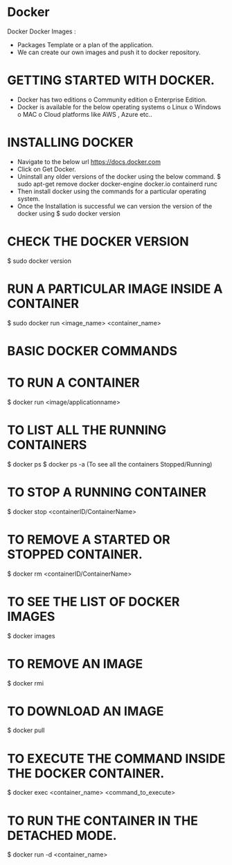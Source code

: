 # Docker
Docker
Docker Images : 
-	Packages Template or a plan of the application. 
-	We can create our own images and push it to docker repository. 

# GETTING STARTED WITH DOCKER. 
-	Docker has two editions
o	Community edition
o	Enterprise Edition. 
-	Docker is available for the below operating systems 
o	Linux
o	Windows
o	MAC
o	Cloud platforms like AWS , Azure etc..

# INSTALLING DOCKER
-	Navigate to the below url 
https://docs.docker.com
-	Click on Get Docker. 
-	Uninstall any older versions of the docker using the below command. 
$ sudo apt-get remove docker docker-engine docker.io containerd runc
-	Then install docker using the commands for a particular operating system. 
-	Once the Installation is successful we can version the version of the docker using 
$ sudo docker version


# CHECK THE DOCKER VERSION
$ sudo docker version

# RUN A PARTICULAR IMAGE INSIDE A CONTAINER
$ sudo docker run <image_name> <container_name>

# BASIC DOCKER COMMANDS
# TO RUN A CONTAINER
$ docker run <image/applicationname>

# TO LIST ALL THE RUNNING CONTAINERS
$ docker ps
$ docker ps -a (To see all the containers Stopped/Running)

# TO STOP A RUNNING CONTAINER
$ docker stop <containerID/ContainerName>

# TO REMOVE A STARTED OR STOPPED CONTAINER.  
$ docker rm <containerID/ContainerName>

# TO SEE THE LIST OF DOCKER IMAGES
$ docker images

# TO REMOVE AN IMAGE
$ docker rmi <imagename>

# TO DOWNLOAD AN IMAGE
$ docker pull <imagename>

# TO EXECUTE THE COMMAND INSIDE THE DOCKER CONTAINER. 
$ docker exec <container_name> <command_to_execute>

# TO RUN THE CONTAINER IN THE DETACHED MODE. 
$ docker run -d <container_name>
